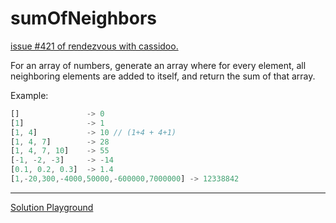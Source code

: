# sumOfNeighbors

[issue #421 of rendezvous with cassidoo.](https://buttondown.com/cassidoo/archive/lifes-too-short-to-be-a-pushover-kelly-clarkson/)

For an array of numbers, generate an array where for every element, all neighboring elements are added to itself, and return the sum of that array.

Example:

```ts
[]               -> 0
[1]              -> 1
[1, 4]           -> 10 // (1+4 + 4+1)
[1, 4, 7]        -> 28
[1, 4, 7, 10]    -> 55
[-1, -2, -3]     -> -14
[0.1, 0.2, 0.3]  -> 1.4
[1,-20,300,-4000,50000,-600000,7000000] -> 12338842
```

---

[Solution Playground](https://tsplay.dev/NlrlOW)
